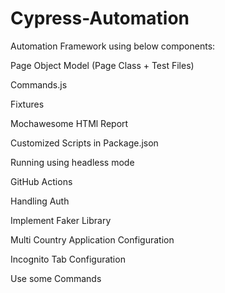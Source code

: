 # Cypress-Automation

Automation Framework using below components:

Page Object Model (Page Class + Test Files)

Commands.js

Fixtures

Mochawesome HTMl Report

Customized Scripts in Package.json

Running using headless mode

GitHub Actions

Handling Auth

Implement Faker Library

Multi Country Application Configuration

Incognito Tab Configuration

Use some Commands
